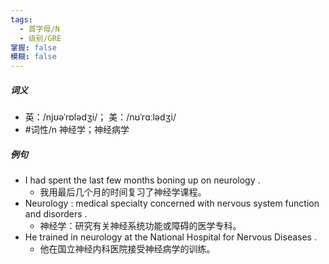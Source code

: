 ```yaml
---
tags:
  - 首字母/N
  - 级别/GRE
掌握: false
模糊: false
---
```

##### 词义
- 英：/njʊəˈrɒlədʒi/； 美：/nʊˈrɑːlədʒi/
- #词性/n  神经学；神经病学
##### 例句
- I had spent the last few months boning up on neurology .
	- 我用最后几个月的时间复习了神经学课程。
- Neurology : medical specialty concerned with nervous system function and disorders .
	- 神经学：研究有关神经系统功能或障碍的医学专科。
- He trained in neurology at the National Hospital for Nervous Diseases .
	- 他在国立神经内科医院接受神经病学的训练。
